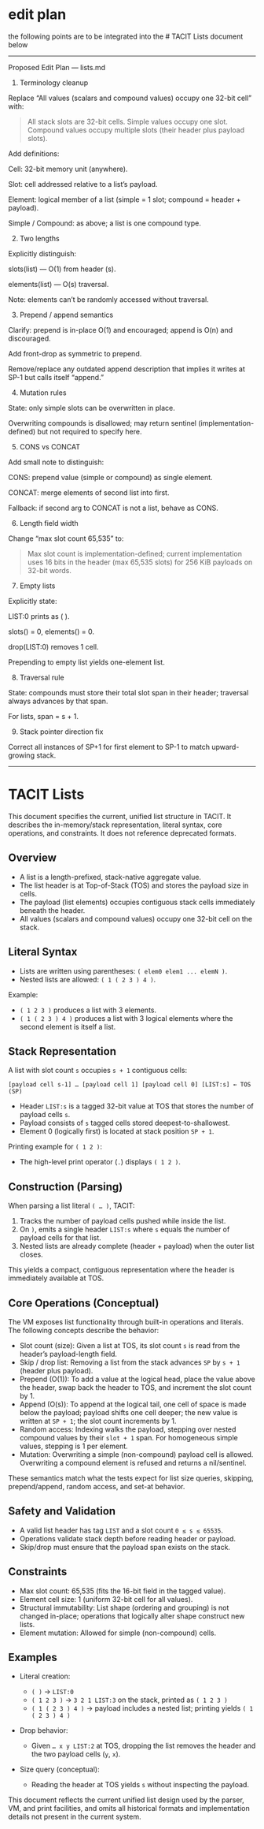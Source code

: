 # edit plan 
the following points are to be integrated into the # TACIT Lists document below

---

Proposed Edit Plan — lists.md

1. Terminology cleanup

Replace “All values (scalars and compound values) occupy one 32-bit cell” with:

> All stack slots are 32-bit cells. Simple values occupy one slot. Compound values occupy multiple slots (their header plus payload slots).



Add definitions:

Cell: 32-bit memory unit (anywhere).

Slot: cell addressed relative to a list’s payload.

Element: logical member of a list (simple = 1 slot; compound = header + payload).

Simple / Compound: as above; a list is one compound type.



2. Two lengths

Explicitly distinguish:

slots(list) — O(1) from header (s).

elements(list) — O(s) traversal.


Note: elements can’t be randomly accessed without traversal.


3. Prepend / append semantics

Clarify: prepend is in-place O(1) and encouraged; append is O(n) and discouraged.

Add front-drop as symmetric to prepend.

Remove/replace any outdated append description that implies it writes at SP-1 but calls itself “append.”


4. Mutation rules

State: only simple slots can be overwritten in place.

Overwriting compounds is disallowed; may return sentinel (implementation-defined) but not required to specify here.


5. CONS vs CONCAT

Add small note to distinguish:

CONS: prepend value (simple or compound) as single element.

CONCAT: merge elements of second list into first.

Fallback: if second arg to CONCAT is not a list, behave as CONS.



6. Length field width

Change “max slot count 65,535” to:

> Max slot count is implementation-defined; current implementation uses 16 bits in the header (max 65,535 slots) for 256 KiB payloads on 32-bit words.




7. Empty lists

Explicitly state:

LIST:0 prints as ( ).

slots() = 0, elements() = 0.

drop(LIST:0) removes 1 cell.

Prepending to empty list yields one-element list.



8. Traversal rule

State: compounds must store their total slot span in their header; traversal always advances by that span.

For lists, span = s + 1.


9. Stack pointer direction fix

Correct all instances of SP+1 for first element to SP-1 to match upward-growing stack.



---


# TACIT Lists

This document specifies the current, unified list structure in TACIT. It describes the in-memory/stack representation, literal syntax, core operations, and constraints. It does not reference deprecated formats.

## Overview

- A list is a length-prefixed, stack-native aggregate value.
- The list header is at Top-of-Stack (TOS) and stores the payload size in cells.
- The payload (list elements) occupies contiguous stack cells immediately beneath the header.
- All values (scalars and compound values) occupy one 32-bit cell on the stack.

## Literal Syntax

- Lists are written using parentheses: `( elem0 elem1 ... elemN )`.
- Nested lists are allowed: `( 1 ( 2 3 ) 4 )`.

Example:

- `( 1 2 3 )` produces a list with 3 elements.
- `( 1 ( 2 3 ) 4 )` produces a list with 3 logical elements where the second element is itself a list.

## Stack Representation

A list with slot count `s` occupies `s + 1` contiguous cells:

```
[payload cell s-1] … [payload cell 1] [payload cell 0] [LIST:s] ← TOS (SP)
```

- Header `LIST:s` is a tagged 32-bit value at TOS that stores the number of payload cells `s`.
- Payload consists of `s` tagged cells stored deepest-to-shallowest.
- Element 0 (logically first) is located at stack position `SP + 1`.

Printing example for `( 1 2 )`:
- The high-level print operator (`.`) displays `( 1 2 )`.

## Construction (Parsing)

When parsing a list literal `( … )`, TACIT:
1. Tracks the number of payload cells pushed while inside the list.
2. On `)`, emits a single header `LIST:s` where `s` equals the number of payload cells for that list.
3. Nested lists are already complete (header + payload) when the outer list closes.

This yields a compact, contiguous representation where the header is immediately available at TOS.

## Core Operations (Conceptual)

The VM exposes list functionality through built-in operations and literals. The following concepts describe the behavior:

- Slot count (size): Given a list at TOS, its slot count `s` is read from the header’s payload-length field.
- Skip / drop list: Removing a list from the stack advances `SP` by `s + 1` (header plus payload).
- Prepend (O(1)): To add a value at the logical head, place the value above the header, swap back the header to TOS, and increment the slot count by 1.
- Append (O(s)): To append at the logical tail, one cell of space is made below the payload; payload shifts one cell deeper; the new value is written at `SP + 1`; the slot count increments by 1.
- Random access: Indexing walks the payload, stepping over nested compound values by their `slot + 1` span. For homogeneous simple values, stepping is 1 per element.
- Mutation: Overwriting a simple (non-compound) payload cell is allowed. Overwriting a compound element is refused and returns a nil/sentinel.

These semantics match what the tests expect for list size queries, skipping, prepend/append, random access, and set-at behavior.

## Safety and Validation

- A valid list header has tag `LIST` and a slot count `0 ≤ s ≤ 65535`.
- Operations validate stack depth before reading header or payload.
- Skip/drop must ensure that the payload span exists on the stack.

## Constraints

- Max slot count: 65,535 (fits the 16-bit field in the tagged value).
- Element cell size: 1 (uniform 32-bit cell for all values).
- Structural immutability: List shape (ordering and grouping) is not changed in-place; operations that logically alter shape construct new lists.
- Element mutation: Allowed for simple (non-compound) cells.

## Examples

- Literal creation:
  - `( )` → `LIST:0`
  - `( 1 2 3 )` → `3 2 1 LIST:3` on the stack, printed as `( 1 2 3 )`
  - `( 1 ( 2 3 ) 4 )` → payload includes a nested list; printing yields `( 1 ( 2 3 ) 4 )`

- Drop behavior:
  - Given `… x y LIST:2` at TOS, dropping the list removes the header and the two payload cells (`y`, `x`).

- Size query (conceptual):
  - Reading the header at TOS yields `s` without inspecting the payload.

This document reflects the current unified list design used by the parser, VM, and print facilities, and omits all historical formats and implementation details not present in the current system.
